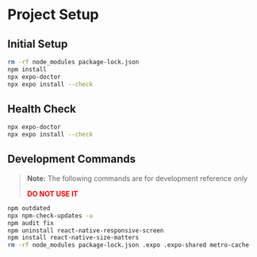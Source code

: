 # Project Setup

## Initial Setup

```bash
rm -rf node_modules package-lock.json
npm install
npx expo-doctor
npx expo install --check
```

## Health Check

```bash
npx expo-doctor
npx expo install --check
```

## Development Commands

> **Note:** The following commands are for development reference only
> 
> <span style="color: red;">**DO NOT USE IT**</span>

```bash
npm outdated
npx npm-check-updates -u
npm audit fix
npm uninstall react-native-responsive-screen
npm install react-native-size-matters
rm -rf node_modules package-lock.json .expo .expo-shared metro-cache
```
